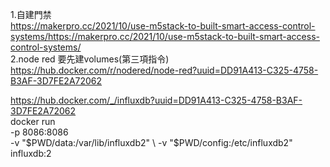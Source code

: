 1.自建門禁  
https://makerpro.cc/2021/10/use-m5stack-to-built-smart-access-control-systems/https://makerpro.cc/2021/10/use-m5stack-to-built-smart-access-control-systems/  
2.node red 要先建volumes(第三項指令)
https://hub.docker.com/r/nodered/node-red?uuid=DD91A413-C325-4758-B3AF-3D7FE2A72062  

https://hub.docker.com/_/influxdb?uuid=DD91A413-C325-4758-B3AF-3D7FE2A72062  
docker run \
    -p 8086:8086 \
    -v "$PWD/data:/var/lib/influxdb2" \
    -v "$PWD/config:/etc/influxdb2" \
    influxdb:2

